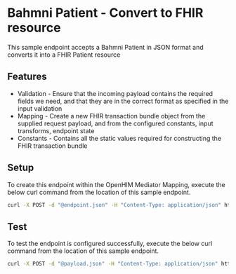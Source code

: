 # Bahmni Patient - Convert to FHIR resource

This sample endpoint accepts a Bahmni Patient in JSON format and converts it into a FHIR Patient resource

## Features

- Validation - Ensure that the incoming payload contains the required fields we need, and that they are in the correct format as specified in the input validation
- Mapping - Create a new FHIR transaction bundle object from the supplied request payload, and from the configured constants, input transforms, endpoint state
- Constants - Contains all the static values required for constructing the FHIR transaction bundle

## Setup

To create this endpoint within the OpenHIM Mediator Mapping, execute the below curl command from the location of this sample endpoint.

```sh
curl -X POST -d "@endpoint.json" -H "Content-Type: application/json" http://localhost:3003/endpoints
```

## Test

To test the endpoint is configured successfully, execute the below curl command from the location of this sample endpoint.

```sh
curl -X POST -d "@payload.json" -H "Content-Type: application/json" http://localhost:3003/bahmni-patient-to-fhir
```
